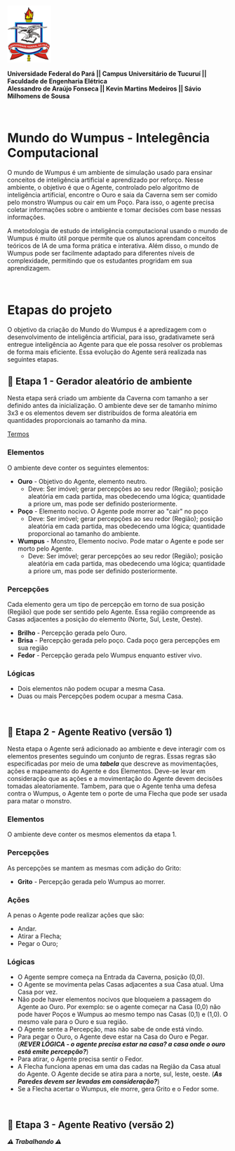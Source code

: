 <img src="https://github.com/Oseiasdfarias/IA_mundo_do_wumpus/blob/main/utils/logo.png?raw=true" alt="Logo UFPA" style="width:100px"> 

<strong>Universidade Federal do Pará || Campus Universitário de Tucuruí || Faculdade de Engenharia Elétrica</strong>\
<strong>Alessandro de Araújo Fonseca || Kevin Martins Medeiros || Sávio Milhomens de Sousa </strong>

<br>

# Mundo do Wumpus - Intelegência Computacional

O mundo de Wumpus é um ambiente de simulação usado para ensinar conceitos de inteligência artificial e aprendizado por reforço. Nesse ambiente, o objetivo é que o Agente, controlado pelo algoritmo de inteligência artificial, encontre o Ouro e saia da Caverna sem ser comido pelo monstro Wumpus ou cair em um Poço. Para isso, o agente precisa coletar informações sobre o ambiente e tomar decisões com base nessas informações.

A metodologia de estudo de inteligência computacional usando o mundo de Wumpus é muito útil porque permite que os alunos aprendam conceitos teóricos de IA de uma forma prática e interativa. Além disso, o mundo de Wumpus pode ser facilmente adaptado para diferentes níveis de complexidade, permitindo que os estudantes progridam em sua aprendizagem.

<br>

# Etapas do projeto
O objetivo da criação do Mundo do Wumpus é a apredizagem com o desenvolvimento de inteligência artificial, para isso, gradativamete será entregue inteligência ao Agente para que ele possa resolver os problemas de forma mais eficiente. Essa evolução do Agente será realizada nas seguintes etapas.

## 💠 Etapa 1 - Gerador aleatório de ambiente
Nesta etapa será criado um ambiente da Caverna com tamanho a ser definido antes da inicialização. O ambiente deve ser de tamanho mínimo 3x3 e os elementos devem ser distribuídos de forma aleatória em quantidades proporcionais ao tamanho da mina. 

[Termos](Termos.md)

### Elementos
O ambiente deve conter os seguintes elementos:
- **Ouro** - Objetivo do Agente, elemento neutro. 
  - Deve: Ser imóvel; gerar percepções ao seu redor (Região); posição aleatória em cada partida, mas obedecendo uma lógica; quantidade a priore um, mas pode ser definido posteriormente.
- **Poço** - Elemento nocivo. O Agente pode morrer ao "cair" no poço
  - Deve: Ser imóvel; gerar percepções ao seu redor (Região); posição aleatória em cada partida, mas obedecendo uma lógica; quantidade proporcional ao tamanho do ambiente.
- **Wumpus** - Monstro, Elemento nocivo. Pode matar o Agente e pode ser morto pelo Agente.
  - Deve: Ser imóvel; gerar percepções ao seu redor (Região); posição aleatória em cada partida, mas obedecendo uma lógica; quantidade a priore um, mas pode ser definido posteriormente.

### Percepções
Cada elemento gera um tipo de percepção em torno de sua posição (Região) que pode ser sentido pelo Agente. Essa região compreende as Casas adjacentes a posição do elemento (Norte, Sul, Leste, Oeste).
- **Brilho** - Percepção gerada pelo Ouro. 
- **Brisa** - Percepção gerada pelo poço. Cada poço gera percepções em sua região
- **Fedor** - Percepção gerada pelo Wumpus enquanto estiver vivo.

### Lógicas
- Dois elementos não podem ocupar a mesma Casa.
- Duas ou mais Percepções podem ocupar a mesma Casa.

<br>

## 💠 Etapa 2 - Agente Reativo (versão 1)
Nesta etapa o Agente será adicionado ao ambiente e deve interagir com os elementos presentes seguindo um conjunto de regras. Essas regras são especificadas por meio de uma ***tabela*** que descreve as movimentações, ações e mapeamento do Agente e dos Elementos. Deve-se levar em consideração que as ações e a movimentação do Agente devem decisões tomadas aleatoriamente. Tambem, para que o Agente tenha uma defesa contra o Wumpus, o Agente tem o porte de uma Flecha que pode ser usada para matar o monstro.

### Elementos
O ambiente deve conter os mesmos elementos da etapa 1.

### Percepções
As percepções se mantem as mesmas com adição do Grito:
- **Grito** - Percepção gerada pelo Wumpus ao morrer.

### Ações
A penas o Agente pode realizar ações que são:
- Andar.
- Atirar a Flecha;
- Pegar o Ouro;



### Lógicas
- O Agente sempre começa na Entrada da Caverna, posição (0,0).
- O Agente se movimenta pelas Casas adjacentes a sua Casa atual. Uma Casa por vez.
- Não pode haver elementos nocivos que bloqueiem a passagem do Agente ao Ouro. Por exemplo: se o agente começar na Casa (0,0) não pode haver Poços e Wumpus ao mesmo tempo nas Casas (0,1) e (1,0). O mesmo vale para o Ouro e sua região.
- O Agente sente a Percepção, mas não sabe de onde está vindo.
- Para pegar o Ouro, o Agente deve estar na Casa do Ouro e Pegar. (***REVER LÓGICA - o agente precisa estar na casa? a casa onde o ouro está emite percepção?***)
- Para atirar, o Agente precisa sentir o Fedor.
- A Flecha funciona apenas em uma das cadas na Região da Casa atual do Agente. O Agente decide se atira para a norte, sul, leste, oeste. (***As Paredes devem ser levadas em consideração?***)
- Se a Flecha acertar o Wumpus, ele morre, gera Grito e o Fedor some.

<br>

## 💠 Etapa 3 - Agente Reativo (versão 2)
***⚠ Trabalhando ⚠***











